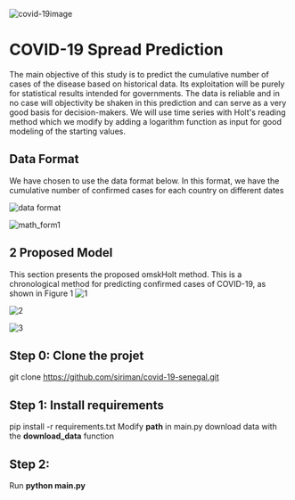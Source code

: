 ![covid-19image](https://user-images.githubusercontent.com/16143588/79042217-3713e780-7be5-11ea-85c5-ad96cc92e222.png)

# COVID-19 Spread Prediction
The main objective of this study is to predict the cumulative number of cases of the disease based on historical data. Its exploitation will be purely for statistical results intended for governments. The data is reliable and in no case will objectivity be shaken in this prediction and can serve as a very good basis for decision-makers.
We will use time series with Holt's reading method which we modify by adding a logarithm function as input for good modeling of the starting values.

## Data Format
We have chosen to use the data format below. In this format, we have the cumulative number of confirmed cases for each country on different dates

![data format](https://user-images.githubusercontent.com/16143588/79075306-8a6b6000-7ce1-11ea-9136-2db291e918b9.PNG)

![math_form1](https://user-images.githubusercontent.com/16143588/79889978-50d7da80-83ee-11ea-8b40-87c18a3a4993.PNG)
## 2 Proposed Model
This section presents the proposed omskHolt method. This is a chronological
method for predicting confirmed cases of COVID-19, as shown in Figure 1
![1](https://user-images.githubusercontent.com/16143588/79891579-b5943480-83f0-11ea-8dd1-57a60177fb3d.PNG)

![2](https://user-images.githubusercontent.com/16143588/79892042-669acf00-83f1-11ea-992c-7b7f06494ab4.PNG)

![3](https://user-images.githubusercontent.com/16143588/79892055-6bf81980-83f1-11ea-8614-80b380d537df.PNG)

## Step 0: Clone the projet
git clone https://github.com/siriman/covid-19-senegal.git
 
## Step 1: Install requirements
pip install -r requirements.txt
Modify **path** in main.py
download data with the **download_data** function
## Step 2:

Run **python main.py**
